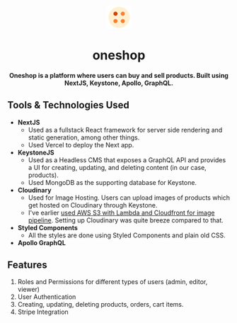 <p align="center">
  <a href="https://examsecure.rajrajhans.com">
    <img alt="OneShop" src="docs/logo.png" width="55"/>
  </a>
</p>

<h1 align="center">
  oneshop
</h1>

<h4 align="center">
  Oneshop is a platform where users can buy and sell products. Built using NextJS, Keystone, Apollo, GraphQL. 
</h4>

## Tools & Technologies Used 
- **NextJS**
  - Used as a fullstack React framework for server side rendering and static generation, among other things.
  - Used Vercel to deploy the Next app.
- **KeystoneJS**
  - Used as a Headless CMS that exposes a GraphQL API and provides a UI for creating, updating, and deleting content (in our case, products).
  - Used MongoDB as the supporting database for Keystone. 
- **Cloudinary**
  - Used for Image Hosting. Users can upload images of products which get hosted on Cloudinary through Keystone. 
  - I've earlier [used AWS S3 with Lambda and Cloudfront for image pipeline](https://rajrajhans.com/2021/05/auto-resize-s3-using-lambda-triggers/s). Setting up Cloudinary was quite breeze compared to that.
- **Styled Components**
  - All the styles are done using Styled Components and plain old CSS.
- **Apollo GraphQL**

## Features
1. Roles and Permissions for different types of users (admin, editor, viewer)
2. User Authentication
3. Creating, updating, deleting products, orders, cart items.
4. Stripe Integration